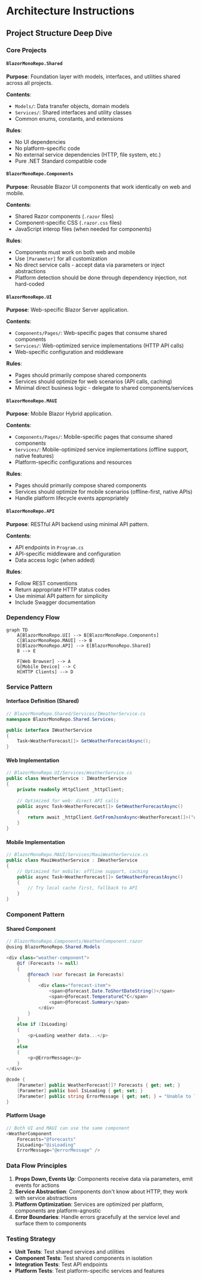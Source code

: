 # Architecture Instructions

## Project Structure Deep Dive

### Core Projects

#### `BlazorMonoRepo.Shared`
**Purpose**: Foundation layer with models, interfaces, and utilities shared across all projects.

**Contents**:
- `Models/`: Data transfer objects, domain models
- `Services/`: Shared interfaces and utility classes
- Common enums, constants, and extensions

**Rules**:
- No UI dependencies
- No platform-specific code
- No external service dependencies (HTTP, file system, etc.)
- Pure .NET Standard compatible code

#### `BlazorMonoRepo.Components`
**Purpose**: Reusable Blazor UI components that work identically on web and mobile.

**Contents**:
- Shared Razor components (`.razor` files)
- Component-specific CSS (`.razor.css` files)
- JavaScript interop files (when needed for components)

**Rules**:
- Components must work on both web and mobile
- Use `[Parameter]` for all customization
- No direct service calls - accept data via parameters or inject abstractions
- Platform detection should be done through dependency injection, not hard-coded

#### `BlazorMonoRepo.UI`
**Purpose**: Web-specific Blazor Server application.

**Contents**:
- `Components/Pages/`: Web-specific pages that consume shared components
- `Services/`: Web-optimized service implementations (HTTP API calls)
- Web-specific configuration and middleware

**Rules**:
- Pages should primarily compose shared components
- Services should optimize for web scenarios (API calls, caching)
- Minimal direct business logic - delegate to shared components/services

#### `BlazorMonoRepo.MAUI`
**Purpose**: Mobile Blazor Hybrid application.

**Contents**:
- `Components/Pages/`: Mobile-specific pages that consume shared components
- `Services/`: Mobile-optimized service implementations (offline support, native features)
- Platform-specific configurations and resources

**Rules**:
- Pages should primarily compose shared components
- Services should optimize for mobile scenarios (offline-first, native APIs)
- Handle platform lifecycle events appropriately

#### `BlazorMonoRepo.API`
**Purpose**: RESTful API backend using minimal API pattern.

**Contents**:
- API endpoints in `Program.cs`
- API-specific middleware and configuration
- Data access logic (when added)

**Rules**:
- Follow REST conventions
- Return appropriate HTTP status codes
- Use minimal API pattern for simplicity
- Include Swagger documentation

### Dependency Flow

```mermaid
graph TD
    A[BlazorMonoRepo.UI] --> B[BlazorMonoRepo.Components]
    C[BlazorMonoRepo.MAUI] --> B
    D[BlazorMonoRepo.API] --> E[BlazorMonoRepo.Shared]
    B --> E
    
    F[Web Browser] --> A
    G[Mobile Device] --> C
    H[HTTP Clients] --> D
```

### Service Pattern

#### Interface Definition (Shared)
```csharp
// BlazorMonoRepo.Shared/Services/IWeatherService.cs
namespace BlazorMonoRepo.Shared.Services;

public interface IWeatherService
{
    Task<WeatherForecast[]> GetWeatherForecastAsync();
}
```

#### Web Implementation
```csharp
// BlazorMonoRepo.UI/Services/WeatherService.cs
public class WeatherService : IWeatherService
{
    private readonly HttpClient _httpClient;
    
    // Optimized for web: direct API calls
    public async Task<WeatherForecast[]> GetWeatherForecastAsync()
    {
        return await _httpClient.GetFromJsonAsync<WeatherForecast[]>("weatherforecast");
    }
}
```

#### Mobile Implementation
```csharp
// BlazorMonoRepo.MAUI/Services/MauiWeatherService.cs
public class MauiWeatherService : IWeatherService
{
    // Optimized for mobile: offline support, caching
    public async Task<WeatherForecast[]> GetWeatherForecastAsync()
    {
        // Try local cache first, fallback to API
    }
}
```

### Component Pattern

#### Shared Component
```csharp
// BlazorMonoRepo.Components/WeatherComponent.razor
@using BlazorMonoRepo.Shared.Models

<div class="weather-component">
    @if (Forecasts != null)
    {
        @foreach (var forecast in Forecasts)
        {
            <div class="forecast-item">
                <span>@forecast.Date.ToShortDateString()</span>
                <span>@forecast.TemperatureC°C</span>
                <span>@forecast.Summary</span>
            </div>
        }
    }
    else if (IsLoading)
    {
        <p>Loading weather data...</p>
    }
    else
    {
        <p>@ErrorMessage</p>
    }
</div>

@code {
    [Parameter] public WeatherForecast[]? Forecasts { get; set; }
    [Parameter] public bool IsLoading { get; set; }
    [Parameter] public string ErrorMessage { get; set; } = "Unable to load weather data.";
}
```

#### Platform Usage
```csharp
// Both UI and MAUI can use the same component
<WeatherComponent 
    Forecasts="@forecasts" 
    IsLoading="@isLoading" 
    ErrorMessage="@errorMessage" />
```

### Data Flow Principles

1. **Props Down, Events Up**: Components receive data via parameters, emit events for actions
2. **Service Abstraction**: Components don't know about HTTP, they work with service abstractions
3. **Platform Optimization**: Services are optimized per platform, components are platform-agnostic
4. **Error Boundaries**: Handle errors gracefully at the service level and surface them to components

### Testing Strategy

- **Unit Tests**: Test shared services and utilities
- **Component Tests**: Test shared components in isolation
- **Integration Tests**: Test API endpoints
- **Platform Tests**: Test platform-specific services and features
